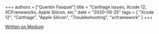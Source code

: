 +++
authors = ["Quentin Fasquel"]
title = "Carthage issues, Xcode 12, XCFrameworks, Apple Silicon, etc."
date = "2020-09-25"
tags = [ "Xcode 12", "Carthage", "Apple Silicon", "Troubleshooting", "xcframework" ]
+++

[Written on Medium](https://medium.com/@quentinfasquel/carthage-issues-xcode-12-xcframeworks-apple-silicon-etc-1c60d8635dbc)
